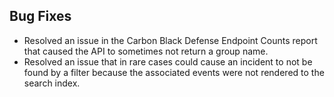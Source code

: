 ## Bug Fixes
- Resolved an issue in the Carbon Black Defense Endpoint Counts report that caused the API to sometimes not return a group name.
- Resolved an issue that in rare cases could cause an incident to not be found by a filter because the associated events were not rendered to the search index.
